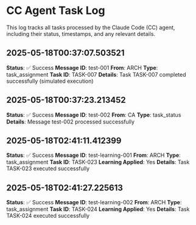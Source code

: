 # CC Agent Task Log

This log tracks all tasks processed by the Claude Code (CC) agent, including their status, timestamps, and any relevant details. 
## 2025-05-18T00:37:07.503521
**Status**: ✅ Success
**Message ID**: test-001
**From**: ARCH
**Type**: task_assignment
**Task ID**: TASK-007
**Details**: Task TASK-007 completed successfully (simulated execution)

## 2025-05-18T00:37:23.213452
**Status**: ✅ Success
**Message ID**: test-002
**From**: CA
**Type**: task_status
**Details**: Message test-002 processed successfully

## 2025-05-18T02:41:11.412399
**Status**: ✅ Success
**Message ID**: test-learning-001
**From**: ARCH
**Type**: task_assignment
**Task ID**: TASK-023
**Learning Applied**: Yes
**Details**: Task TASK-023 executed successfully

## 2025-05-18T02:41:27.225613
**Status**: ✅ Success
**Message ID**: test-learning-002
**From**: ARCH
**Type**: task_assignment
**Task ID**: TASK-024
**Learning Applied**: Yes
**Details**: Task TASK-024 executed successfully
